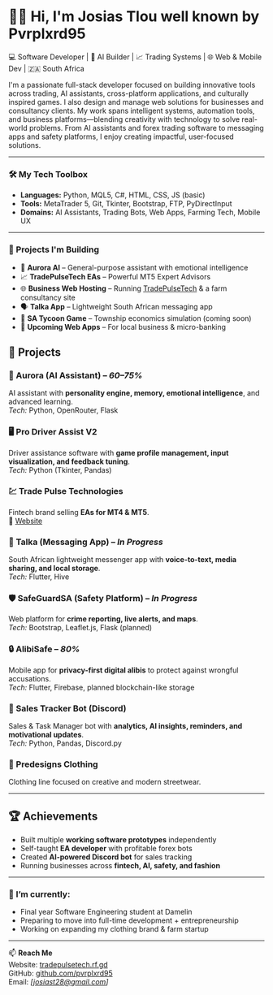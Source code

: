 # 👋🏽 Hi, I'm Josias Tlou well known by Pvrplxrd95

💻 Software Developer | 🧠 AI Builder | 📈 Trading Systems | 🌐 Web & Mobile Dev | 🇿🇦 South Africa

I'm a passionate full-stack developer focused on building innovative tools across trading, AI assistants, cross-platform applications, and culturally inspired games. I also design and manage web solutions for businesses and consultancy clients. My work spans intelligent systems, automation tools, and business platforms—blending creativity with technology to solve real-world problems. From AI assistants and forex trading software to messaging apps and safety platforms, I enjoy creating impactful, user-focused solutions.

---

### 🛠️ My Tech Toolbox
- **Languages:** Python, MQL5, C#, HTML, CSS, JS (basic)
- **Tools:** MetaTrader 5, Git, Tkinter, Bootstrap, FTP, PyDirectInput
- **Domains:** AI Assistants, Trading Bots, Web Apps, Farming Tech, Mobile UX

---

### 🚀 Projects I'm Building
- 🧠 **Aurora AI** – General-purpose assistant with emotional intelligence  
- 📈 **TradePulseTech EAs** – Powerful MT5 Expert Advisors  
- 🌐 **Business Web Hosting** – Running [TradePulseTech](http://tradepulsetech.rf.gd) & a farm consultancy site  
- 🗣️ **Talka App** – Lightweight South African messaging app  
- 🧩 **SA Tycoon Game** – Township economics simulation (coming soon)  
- 💼 **Upcoming Web Apps** – For local business & micro-banking

## 🚀 Projects

### 🌌 Aurora (AI Assistant) – *60–75%*  
AI assistant with **personality engine, memory, emotional intelligence**, and advanced learning.  
*Tech:* Python, OpenRouter, Flask  

### 🖥️ Pro Driver Assist V2  
Driver assistance software with **game profile management, input visualization, and feedback tuning**.  
*Tech:* Python (Tkinter, Pandas)  

### 💹 Trade Pulse Technologies  
Fintech brand selling **EAs for MT4 & MT5**.  
🔗 [Website](http://tradepulsetech.rf.gd/)  

### 💬 Talka (Messaging App) – *In Progress*  
South African lightweight messenger app with **voice-to-text, media sharing, and local storage**.  
*Tech:* Flutter, Hive  

### 🛡️ SafeGuardSA (Safety Platform) – *In Progress*  
Web platform for **crime reporting, live alerts, and maps**.  
*Tech:* Bootstrap, Leaflet.js, Flask (planned)  

### 🔒 AlibiSafe – *80%*  
Mobile app for **privacy-first digital alibis** to protect against wrongful accusations.  
*Tech:* Flutter, Firebase, planned blockchain-like storage  

### 🤖 Sales Tracker Bot (Discord)  
Sales & Task Manager bot with **analytics, AI insights, reminders, and motivational updates**.  
*Tech:* Python, Pandas, Discord.py  

### 👕 Predesigns Clothing  
Clothing line focused on creative and modern streetwear.  

---

## 🏆 Achievements
- Built multiple **working software prototypes** independently  
- Self-taught **EA developer** with profitable forex bots  
- Created **AI-powered Discord bot** for sales tracking  
- Running businesses across **fintech, AI, safety, and fashion**

---

### 🌱 I’m currently:
- Final year Software Engineering student at Damelin
- Preparing to move into full-time development + entrepreneurship
- Working on expanding my clothing brand & farm startup

---

📫 **Reach Me**  
Website: [tradepulsetech.rf.gd](http://tradepulsetech.rf.gd)  
GitHub: [github.com/pvrplxrd95](https://github.com/pvrplxrd95)  
Email: *[josiast28@gmail.com]*
